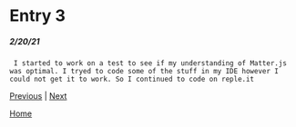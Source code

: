 # Entry 3
##### 2/20/21

     I started to work on a test to see if my understanding of Matter.js was optimal. I tryed to code some of the stuff in my IDE however I could not get it to work. So I continued to code on reple.it 

[Previous](entry02.md) | [Next](entry04.md)

[Home](../README.md)

